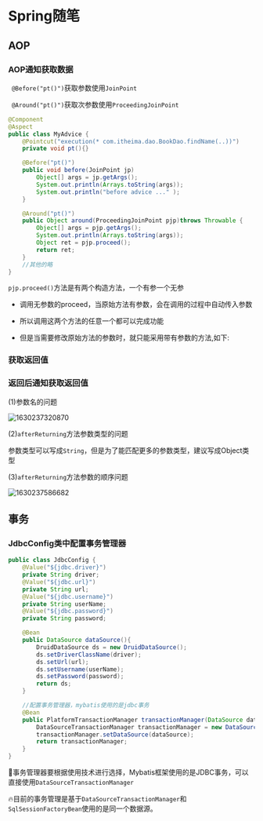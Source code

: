 # Spring随笔

## AOP

### AOP通知获取数据

` @Before("pt()")`获取参数使用`JoinPoint`

` @Around("pt()")`获取次参数使用`ProceedingJoinPoint`

```java
@Component
@Aspect
public class MyAdvice {
    @Pointcut("execution(* com.itheima.dao.BookDao.findName(..))")
    private void pt(){}

    @Before("pt()")
    public void before(JoinPoint jp) 
        Object[] args = jp.getArgs();
        System.out.println(Arrays.toString(args));
        System.out.println("before advice ..." );
    }

    @Around("pt()")
    public Object around(ProceedingJoinPoint pjp)throws Throwable {
        Object[] args = pjp.getArgs();
        System.out.println(Arrays.toString(args));
        Object ret = pjp.proceed();
        return ret;
    }
	//其他的略
}
```

`pjp.proceed()`方法是有两个构造方法，一个有参一个无参

* 调用无参数的proceed，当原始方法有参数，会在调用的过程中自动传入参数

* 所以调用这两个方法的任意一个都可以完成功能

* 但是当需要修改原始方法的参数时，就只能采用带有参数的方法,如下:

### 获取返回值

### 返回后通知获取返回值

(1)参数名的问题

![1630237320870](https://felix-docs.oss-cn-beijing.aliyuncs.com/gitblogimg/202504092354604.png)

(2)`afterReturning`方法参数类型的问题

参数类型可以写成`String`，但是为了能匹配更多的参数类型，建议写成Object类型

(3)`afterReturning`方法参数的顺序问题

![1630237586682](https://felix-docs.oss-cn-beijing.aliyuncs.com/gitblogimg/202504092354958.png)

## 事务

### JdbcConfig类中配置事务管理器

```java
public class JdbcConfig {
    @Value("${jdbc.driver}")
    private String driver;
    @Value("${jdbc.url}")
    private String url;
    @Value("${jdbc.username}")
    private String userName;
    @Value("${jdbc.password}")
    private String password;

    @Bean
    public DataSource dataSource(){
        DruidDataSource ds = new DruidDataSource();
        ds.setDriverClassName(driver);
        ds.setUrl(url);
        ds.setUsername(userName);
        ds.setPassword(password);
        return ds;
    }

    //配置事务管理器，mybatis使用的是jdbc事务
    @Bean
    public PlatformTransactionManager transactionManager(DataSource dataSource){
        DataSourceTransactionManager transactionManager = new DataSourceTransactionManager();
        transactionManager.setDataSource(dataSource);
        return transactionManager;
    }
}
```

:whale2:事务管理器要根据使用技术进行选择，Mybatis框架使用的是JDBC事务，可以直接使用`DataSourceTransactionManager`

:fire:目前的事务管理是基于`DataSourceTransactionManager`和`SqlSessionFactoryBean`使用的是同一个数据源。